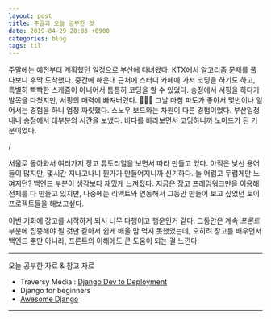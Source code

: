 ```yaml
---
layout: post
title: 주말과 오늘 공부한 것
date: 2019-04-29 20:03 +0900
categories: blog
tags: til
---
```



주말에는 예전부터 계획했던 일정으로 부산에 다녀왔다. KTX에서 알고리즘 문제를 풀다보니 후딱 도착했다. 중간에 해운대 근처에 스터디 카페에 가서 코딩을 하기도 하고, 특별히 빡빡한 스케쥴이 아니어서 틈틈히 코딩을 할 수 있었다. 송정에서 서핑을 하다가 발목을 다쳤지만, 서핑의 매력에 빠져버렸다. 🏄🏻‍♀️ 그날 마침 파도가 좋아서 몇번이나 일어서는 경험을 하니 엄청 짜릿했다. 스노우 보드와는 차원이 다른 경험이었다. 부산일정 내내 송정에서 대부분의 시간을 보냈다. 바다를 바라보면서 코딩하니까 노마드가 된 기분이었다.

/

서울로 돌아와서 여러가지 장고 튜토리얼을 보면서 따라 만들고 있다. 아직은 낯선 용어들이 많지만, 몇시간 지나고나니 뭔가가 만들어지니까 신기하다. 늘 어렵고 두렵게만 느껴지던? 백엔드 부분이 생각보다 재밌게 느껴졌다. 지금은 장고 프레임워크만을 이용해 전체를 다 만들고 있지만, 나중에는 리액트와 연동해서 그동안 만들어 보고 싶었던 토이 프로젝트들을 해보고싶다.

이번 기회에 장고를 시작하게 되서 너무 다행이고 행운인거 같다. 그동안은 계속 *프론트*부분에 집중해야 될 것만 같아서 쉽게 배울 맘 먹지 못했었는데, 오히려 장고를 배우면서 백엔드 뿐만 아니라, 프론트의 이해에도 큰 도움이 되는 걸 느낀다.

---

오늘 공부한 자료 & 참고 자료

- Traversy Media : [Django Dev to Deployment](https://www.udemy.com/python-django-dev-to-deployment/)
- Django for beginners
- [Awesome Django](https://github.com/wsvincent/awesome-django)



---

